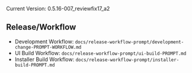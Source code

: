 Current Version: 0.5.16-007_reviewfix17_a2


## Release/Workflow
- Development Workflow: `docs/release-workflow-prompt/development-change-PROMPT-WORKFLOW.md`
- UI Build Workflow: `docs/release-workflow-prompt/ui-build-PROMPT.md`
- Installer Build Workflow: `docs/release-workflow-prompt/installer-build-PROMPT.md`
